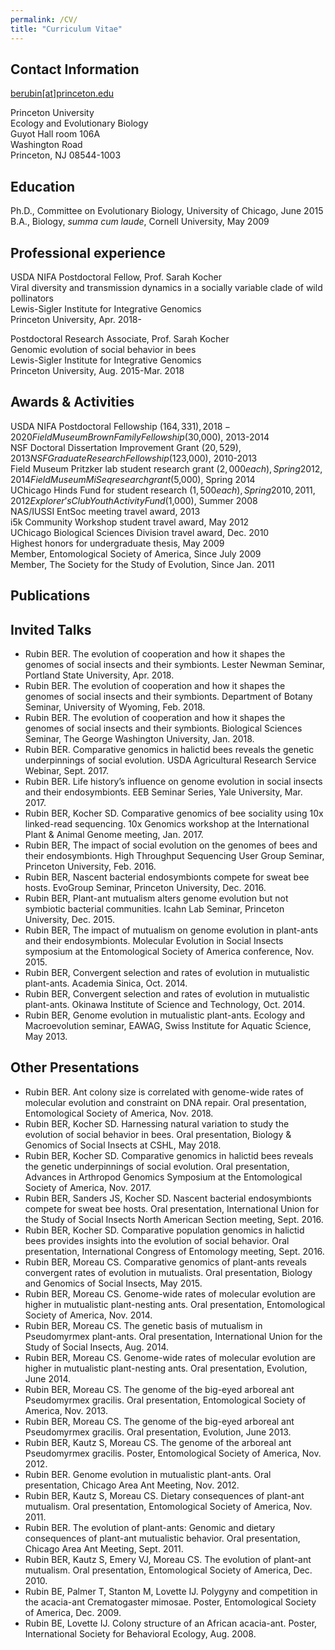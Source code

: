 ```yaml
---
permalink: /CV/
title: "Curriculum Vitae"
---
```


## Contact Information
[berubin[at]princeton.edu](mailto:berubin@princeton.edu)

Princeton University   
Ecology and Evolutionary Biology   
Guyot Hall room 106A   
Washington Road   
Princeton, NJ 08544-1003   

## Education
Ph.D., Committee on Evolutionary Biology, University of Chicago, June 2015   
B.A., Biology, *summa cum laude*, Cornell University, May 2009

## Professional experience
USDA NIFA Postdoctoral Fellow, Prof. Sarah Kocher   
Viral diversity and transmission dynamics in a socially variable clade of wild pollinators   
Lewis-Sigler Institute for Integrative Genomics    
Princeton University, Apr. 2018-

Postdoctoral Research Associate, Prof. Sarah Kocher   
Genomic evolution of social behavior in bees   
Lewis-Sigler Institute for Integrative Genomics   
Princeton University, Aug. 2015-Mar. 2018

## Awards & Activities
USDA NIFA Postdoctoral Fellowship ($164,331), 2018-2020   
Field Museum Brown Family Fellowship ($30,000), 2013-2014   
NSF Doctoral Dissertation Improvement Grant ($20,529), 2013   
NSF Graduate Research Fellowship ($123,000), 2010-2013   
Field Museum Pritzker lab student research grant ($2,000 each), Spring 2012, 2014   
Field Museum MiSeq research grant ($5,000), Spring 2014   
UChicago Hinds Fund for student research ($1,500 each), Spring 2010, 2011, 2012   
Explorer’s Club Youth Activity Fund ($1,000), Summer 2008   
NAS/IUSSI EntSoc meeting travel award, 2013   
i5k Community Workshop student travel award, May 2012   
UChicago Biological Sciences Division travel award, Dec. 2010   
Highest honors for undergraduate thesis, May 2009   
Member, Entomological Society of America, Since July 2009   
Member, The Society for the Study of Evolution, Since Jan. 2011   

## Publications 

## Invited Talks
* Rubin BER. The evolution of cooperation and how it shapes the genomes of social insects and their symbionts. Lester Newman Seminar, Portland State University, Apr. 2018.
* Rubin BER. The evolution of cooperation and how it shapes the genomes of social insects and their symbionts. Department of Botany Seminar, University of Wyoming, Feb. 2018.
* Rubin BER. The evolution of cooperation and how it shapes the genomes of social insects and their symbionts. Biological Sciences Seminar, The George Washington University, Jan. 2018.
* Rubin BER. Comparative genomics in halictid bees reveals the genetic underpinnings of social evolution. USDA Agricultural Research Service Webinar, Sept. 2017.
* Rubin BER. Life history’s influence on genome evolution in social insects and their endosymbionts. EEB Seminar Series, Yale University, Mar. 2017.
* Rubin BER, Kocher SD. Comparative genomics of bee sociality using 10x linked-read sequencing. 10x Genomics workshop at the International Plant & Animal Genome meeting, Jan. 2017.
* Rubin BER, The impact of social evolution on the genomes of bees and their endosymbionts. High Throughput Sequencing User Group Seminar, Princeton University, Feb. 2016.
* Rubin BER, Nascent bacterial endosymbionts compete for sweat bee hosts. EvoGroup Seminar, Princeton University, Dec. 2016.
* Rubin BER, Plant-ant mutualism alters genome evolution but not symbiotic bacterial communities. Icahn Lab Seminar, Princeton University, Dec. 2015.
* Rubin BER, The impact of mutualism on genome evolution in plant-ants and their endosymbionts. Molecular Evolution in Social Insects symposium at the Entomological Society of America conference, Nov. 2015.
* Rubin BER, Convergent selection and rates of evolution in mutualistic plant-ants. Academia Sinica, Oct. 2014.
* Rubin BER, Convergent selection and rates of evolution in mutualistic plant-ants. Okinawa Institute of Science and Technology, Oct. 2014.
* Rubin BER, Genome evolution in mutualistic plant-ants. Ecology and Macroevolution seminar, EAWAG, Swiss Institute for Aquatic Science, May 2013.

## Other Presentations
* Rubin BER. Ant colony size is correlated with genome-wide rates of molecular evolution and constraint on DNA repair. Oral presentation, Entomological Society of America, Nov. 2018.
* Rubin BER, Kocher SD. Harnessing natural variation to study the evolution of social behavior in bees. Oral presentation, Biology & Genomics of Social Insects at CSHL, May 2018.
* Rubin BER, Kocher SD. Comparative genomics in halictid bees reveals the genetic underpinnings of social evolution. Oral presentation, Advances in Arthropod Genomics Symposium at the Entomological Society of America, Nov. 2017.
* Rubin BER, Sanders JS, Kocher SD. Nascent bacterial endosymbionts compete for sweat bee hosts. Oral presentation, International Union for the Study of Social Insects North American Section meeting, Sept. 2016.
* Rubin BER, Kocher SD. Comparative population genomics in halictid bees provides insights into the evolution of social behavior. Oral presentation, International Congress of Entomology meeting, Sept. 2016.
* Rubin BER, Moreau CS. Comparative genomics of plant-ants reveals convergent rates of evolution in mutualists. Oral presentation, Biology and Genomics of Social Insects, May 2015.
* Rubin BER, Moreau CS. Genome-wide rates of molecular evolution are higher in mutualistic plant-nesting ants. Oral presentation, Entomological Society of America, Nov. 2014.
* Rubin BER, Moreau CS. The genetic basis of mutualism in Pseudomyrmex plant-ants. Oral presentation, International Union for the Study of Social Insects, Aug. 2014.
* Rubin BER, Moreau CS. Genome-wide rates of molecular evolution are higher in mutualistic plant-nesting ants. Oral presentation, Evolution, June 2014.
* Rubin BER, Moreau CS. The genome of the big-eyed arboreal ant Pseudomyrmex gracilis. Oral presentation, Entomological Society of America, Nov. 2013.
* Rubin BER, Moreau CS. The genome of the big-eyed arboreal ant Pseudomyrmex gracilis. Oral presentation, Evolution, June 2013.
* Rubin BER, Kautz S, Moreau CS. The genome of the arboreal ant Pseudomyrmex gracilis. Poster, Entomological Society of America, Nov. 2012.
* Rubin BER. Genome evolution in mutualistic plant-ants. Oral presentation, Chicago Area Ant Meeting, Nov. 2012.
* Rubin BER, Kautz S, Moreau CS. Dietary consequences of plant-ant mutualism. Oral presentation, Entomological Society of America, Nov. 2011.
* Rubin BER. The evolution of plant-ants: Genomic and dietary consequences of plant-ant mutualistic behavior. Oral presentation, Chicago Area Ant Meeting, Sept. 2011.
* Rubin BER, Kautz S, Emery VJ, Moreau CS. The evolution of plant-ant mutualism. Oral presentation, Entomological Society of America, Dec. 2010.
* Rubin BE, Palmer T, Stanton M, Lovette IJ. Polygyny and competition in the acacia-ant Crematogaster mimosae. Poster, Entomological Society of America, Dec. 2009.
* Rubin BE, Lovette IJ. Colony structure of an African acacia-ant. Poster, International Society for Behavioral Ecology, Aug. 2008.
